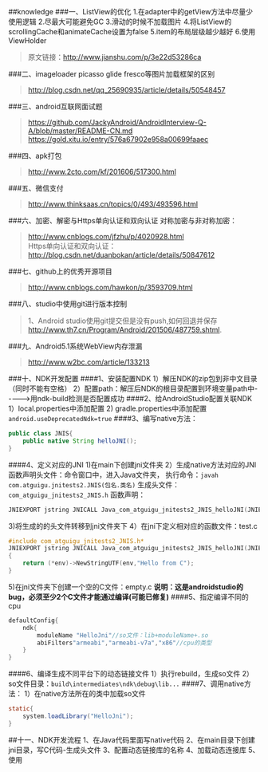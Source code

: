 ##knowledge
###一、ListView的优化 
1.在adapter中的getView方法中尽量少使用逻辑
2.尽最大可能避免GC
3.滑动的时候不加载图片
4.将ListView的scrollingCache和animateCache设置为false
5.item的布局层级越少越好
6.使用ViewHolder
>原文链接：http://www.jianshu.com/p/3e22d53286ca

###二、imageloader picasso glide fresco等图片加载框架的区别 
>http://blog.csdn.net/qq_25690935/article/details/50548457

###三、android互联网面试题 
>https://github.com/JackyAndroid/AndroidInterview-Q-A/blob/master/README-CN.md 
>https://gold.xitu.io/entry/576a67902e958a00699faaec

###四、apk打包 
>http://www.2cto.com/kf/201606/517300.html

###五、微信支付 
>http://www.thinksaas.cn/topics/0/493/493596.html

###六、加密、解密与Https单向认证和双向认证 对称加密与非对称加密： 
>http://www.cnblogs.com/jfzhu/p/4020928.html   
>Https单向认证和双向认证： 
>http://blog.csdn.net/duanbokan/article/details/50847612

###七、github上的优秀开源项目 
>http://www.cnblogs.com/hawkon/p/3593709.html

###八、studio中使用git进行版本控制 
>1、Android studio使用git提交但是没有push,如何回退并保存
http://www.th7.cn/Program/Android/201506/487759.shtml.     

###九、Android5.1系统WebView内存泄漏 
>http://www.w2bc.com/article/133213

###十、NDK开发配置 
####1、安装配置NDK
1）解压NDK的zip包到非中文目录（同时不能有空格）
2）配置path：解压后NDK的根目录配置到环境变量path中----->用ndk-build检测是否配置成功
####2、给AndroidStudio配置关联NDK
1）local.properties中添加配置
2) gradle.properties中添加配置
 `android.useDeprecatedNdk=true`
####3、编写native方法：
```java
public class JNIS{
    public native String helloJNI();
}
```
####4、定义对应的JNI
1)在main下创建jni文件夹
2）生成native方法对应的JNI函数声明头文件：命令窗口中，进入Java文件夹，
 执行命令：`javah com.atguigu.jnitests2.JNIS(包名.类名)`
 生成头文件：`com_atguigu_jnitests2_JNIS.h`
 函数声明：
```c++
JNIEXPORT jstring JNICALL Java_com_atguigu_jnitests2_JNIS_helloJNI(JNIEnv* ,jobject);
```
 3)将生成的的头文件转移到jni文件夹下
 4）在jni下定义相对应的函数文件：test.c
```c++
#include com_atguigu_jnitests2_JNIS.h*
JNIEXPORT jstring JNICALL Java_com_atguigu_jnitests2_JNIS_helloJNI(JNIEnv* env,jobject jobj)
{
    return (*env)->NewStringUTF(env,"Hello from C");
}
```
5)在jni文件夹下创建一个空的C文件：empty.c
**说明：这是androidstudio的bug，必须至少2个C文件才能通过编译(可能已修复)**
####5、指定编译不同的cpu
```groovy
defaultConfig{
    ndk{
        moduleName "HelloJni"//so文件：lib+moduleName+.so
        abiFilters"armeabi","armeabi-v7a","x86"//cpu的类型
    }
}
```
####6、编译生成不同平台下的动态链接文件
1）执行rebuild，生成so文件
2）so文件目录：`build\intermediates\ndk\debug\lib...`
####7、调用native方法：
1）在native方法所在的类中加载so文件
```java
static{
    system.loadLibrary("HelloJni");
}
```
##十一、NDK开发流程 
1、在Java代码里面写native代码
2、在main目录下创建jni目录，写C代码-生成头文件
3、配置动态链接库的名称
4、加载动态连接库
5、使用
